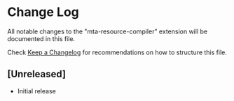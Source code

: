 # Change Log

All notable changes to the "mta-resource-compiler" extension will be documented in this file.

Check [Keep a Changelog](http://keepachangelog.com/) for recommendations on how to structure this file.

## [Unreleased]

- Initial release